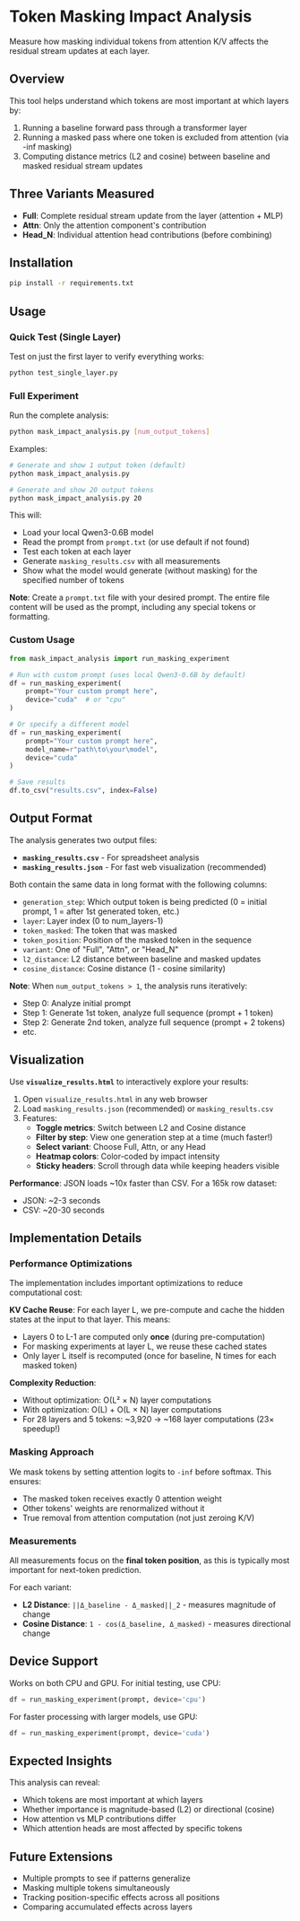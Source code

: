 # Token Masking Impact Analysis

Measure how masking individual tokens from attention K/V affects the residual stream updates at each layer.

## Overview

This tool helps understand which tokens are most important at which layers by:
1. Running a baseline forward pass through a transformer layer
2. Running a masked pass where one token is excluded from attention (via -inf masking)
3. Computing distance metrics (L2 and cosine) between baseline and masked residual stream updates

## Three Variants Measured

- **Full**: Complete residual stream update from the layer (attention + MLP)
- **Attn**: Only the attention component's contribution
- **Head_N**: Individual attention head contributions (before combining)

## Installation

```bash
pip install -r requirements.txt
```

## Usage

### Quick Test (Single Layer)

Test on just the first layer to verify everything works:

```bash
python test_single_layer.py
```

### Full Experiment

Run the complete analysis:

```bash
python mask_impact_analysis.py [num_output_tokens]
```

Examples:
```bash
# Generate and show 1 output token (default)
python mask_impact_analysis.py

# Generate and show 20 output tokens
python mask_impact_analysis.py 20
```

This will:
- Load your local Qwen3-0.6B model
- Read the prompt from `prompt.txt` (or use default if not found)
- Test each token at each layer
- Generate `masking_results.csv` with all measurements
- Show what the model would generate (without masking) for the specified number of tokens

**Note**: Create a `prompt.txt` file with your desired prompt. The entire file content will be used as the prompt, including any special tokens or formatting.

### Custom Usage

```python
from mask_impact_analysis import run_masking_experiment

# Run with custom prompt (uses local Qwen3-0.6B by default)
df = run_masking_experiment(
    prompt="Your custom prompt here",
    device="cuda"  # or "cpu"
)

# Or specify a different model
df = run_masking_experiment(
    prompt="Your custom prompt here",
    model_name=r"path\to\your\model",
    device="cuda"
)

# Save results
df.to_csv("results.csv", index=False)
```

## Output Format

The analysis generates two output files:
- **`masking_results.csv`** - For spreadsheet analysis
- **`masking_results.json`** - For fast web visualization (recommended)

Both contain the same data in long format with the following columns:
- `generation_step`: Which output token is being predicted (0 = initial prompt, 1 = after 1st generated token, etc.)
- `layer`: Layer index (0 to num_layers-1)
- `token_masked`: The token that was masked
- `token_position`: Position of the masked token in the sequence
- `variant`: One of "Full", "Attn", or "Head_N"
- `l2_distance`: L2 distance between baseline and masked updates
- `cosine_distance`: Cosine distance (1 - cosine similarity)

**Note**: When `num_output_tokens > 1`, the analysis runs iteratively:
- Step 0: Analyze initial prompt
- Step 1: Generate 1st token, analyze full sequence (prompt + 1 token)
- Step 2: Generate 2nd token, analyze full sequence (prompt + 2 tokens)
- etc.

## Visualization

Use **`visualize_results.html`** to interactively explore your results:

1. Open `visualize_results.html` in any web browser
2. Load `masking_results.json` (recommended) or `masking_results.csv`
3. Features:
   - **Toggle metrics**: Switch between L2 and Cosine distance
   - **Filter by step**: View one generation step at a time (much faster!)
   - **Select variant**: Choose Full, Attn, or any Head
   - **Heatmap colors**: Color-coded by impact intensity
   - **Sticky headers**: Scroll through data while keeping headers visible

**Performance**: JSON loads ~10x faster than CSV. For a 165k row dataset:
- JSON: ~2-3 seconds
- CSV: ~20-30 seconds

## Implementation Details

### Performance Optimizations

The implementation includes important optimizations to reduce computational cost:

**KV Cache Reuse**: For each layer L, we pre-compute and cache the hidden states at the input to that layer. This means:
- Layers 0 to L-1 are computed only **once** (during pre-computation)
- For masking experiments at layer L, we reuse these cached states
- Only layer L itself is recomputed (once for baseline, N times for each masked token)

**Complexity Reduction**:
- Without optimization: O(L² × N) layer computations
- With optimization: O(L) + O(L × N) layer computations
- For 28 layers and 5 tokens: ~3,920 → ~168 layer computations (23× speedup!)

### Masking Approach

We mask tokens by setting attention logits to `-inf` before softmax. This ensures:
- The masked token receives exactly 0 attention weight
- Other tokens' weights are renormalized without it
- True removal from attention computation (not just zeroing K/V)

### Measurements

All measurements focus on the **final token position**, as this is typically most important for next-token prediction.

For each variant:
- **L2 Distance**: `||Δ_baseline - Δ_masked||_2` - measures magnitude of change
- **Cosine Distance**: `1 - cos(Δ_baseline, Δ_masked)` - measures directional change

## Device Support

Works on both CPU and GPU. For initial testing, use CPU:

```python
df = run_masking_experiment(prompt, device='cpu')
```

For faster processing with larger models, use GPU:

```python
df = run_masking_experiment(prompt, device='cuda')
```

## Expected Insights

This analysis can reveal:
- Which tokens are most important at which layers
- Whether importance is magnitude-based (L2) or directional (cosine)
- How attention vs MLP contributions differ
- Which attention heads are most affected by specific tokens

## Future Extensions

- Multiple prompts to see if patterns generalize
- Masking multiple tokens simultaneously
- Tracking position-specific effects across all positions
- Comparing accumulated effects across layers

